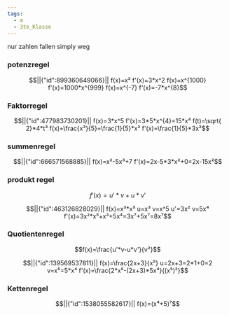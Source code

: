 ```yaml
---
tags:
  - m
  - 3te_Klasse
---
```

nur zahlen fallen simply weg
### potenzregel

```math
||{"id":899360649066}||

f(x)=x³
f'(x)=3*x^2
f(x)=x^{1000}
f'(x)=1000*x^{999}
f(x)=x^{-7}
f'(x)=-7*x^{8}
```

### Faktorregel
```math
||{"id":477983730201}||

f(x)=3*x^5
f'(x)=3*5*x^{4}=15*x⁴
f(t)=\sqrt{ 2}*4*t³
f(x)=\frac{x³}{5}=\frac{1}{5}*x³
f'(x)=\frac{1}{5}*3x²
```
### summenregel 
```math
||{"id":666571568885}||

f(x)=x²-5x³+7
f'(x)=2x-5*3*x²+0=2x-15x²
```
### produkt regel 
$$f'(x)=u'*v+u*v'$$
```math
||{"id":463126828029}||

f(x)=x³*x⁵
u=x³
v=x^5
u'=3x²
v=5x⁴
f'(x)=3x²*x⁵+x³+5x⁴=3x⁷+5x⁷=8x⁷
```

### Quotientenregel
$$f(x)=\frac{u'*v-u*v'}{v²}$$
```math
||{"id":139569537811}||

f(x)=\frac{2x+3}{x⁵}
u=2x+3=2*1+0=2
v=x⁵=5*x⁴
f'(x)=\frac{2*x⁵-(2x+3)*5x⁴}{(x⁵)²}
```

### Kettenregel

```math
||{"id":1538055582617}||

f(x)=(x⁴+5)⁷
```
